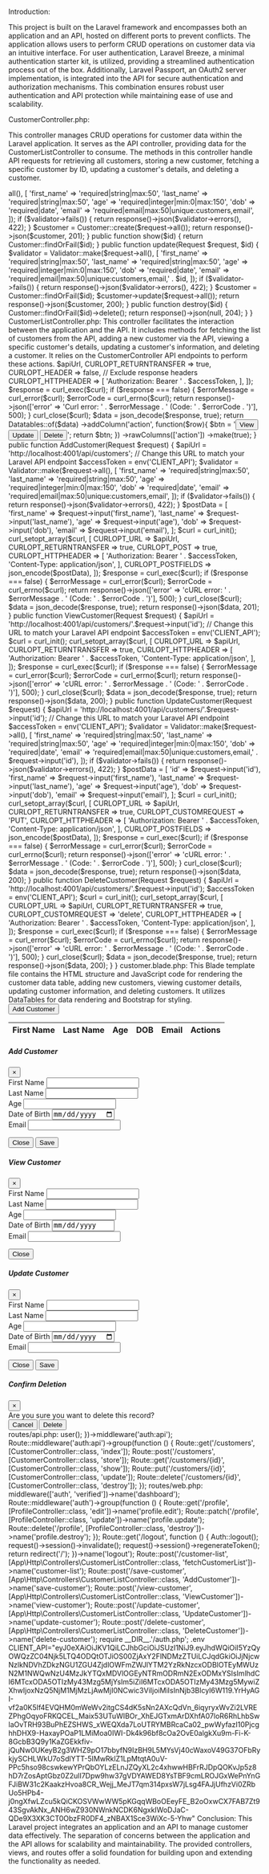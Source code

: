 Introduction:

This project is built on the Laravel framework and encompasses both an application and an API, hosted on different ports to prevent conflicts. The application allows users to perform CRUD operations on customer data via an intuitive interface. For user authentication, Laravel Breeze, a minimal authentication starter kit, is utilized, providing a streamlined authentication process out of the box. Additionally, Laravel Passport, an OAuth2 server implementation, is integrated into the API for secure authentication and authorization mechanisms. This combination ensures robust user authentication and API protection while maintaining ease of use and scalability.

CustomerController.php:

This controller manages CRUD operations for customer data within the Laravel application. It serves as the API controller, providing data for the CustomerListController to consume. The methods in this controller handle API requests for retrieving all customers, storing a new customer, fetching a specific customer by ID, updating a customer's details, and deleting a customer.

<?php
namespace App\Http\Controllers;

use Illuminate\Http\Request;
use App\Models\Customer;
use Illuminate\Support\Facades\Validator;

class CustomerController extends Controller
{
    public function index()
    {
        return Customer::all();
    }

    public function store(Request $request)
    {
        $validator = Validator::make($request->all(), [
            'first_name' => 'required|string|max:50',
            'last_name' => 'required|string|max:50',
            'age' => 'required|integer|min:0|max:150',
            'dob' => 'required|date',
            'email' => 'required|email|max:50|unique:customers,email',
        ]);

        if ($validator->fails()) {
            return response()->json($validator->errors(), 422);
        }

        $customer = Customer::create($request->all());
        return response()->json($customer, 201);
    }

    public function show($id)
    {
        return Customer::findOrFail($id);
    }

    public function update(Request $request, $id)
    {
        $validator = Validator::make($request->all(), [
            'first_name' => 'required|string|max:50',
            'last_name' => 'required|string|max:50',
            'age' => 'required|integer|min:0|max:150',
            'dob' => 'required|date',
            'email' => 'required|email|max:50|unique:customers,email,' . $id,
        ]);

        if ($validator->fails()) {
            return response()->json($validator->errors(), 422);
        }

        $customer = Customer::findOrFail($id);
        $customer->update($request->all());
        return response()->json($customer, 200);
    }

    public function destroy($id)
    {
        Customer::findOrFail($id)->delete();
        return response()->json(null, 204);
    }
}


CustomerListController.php:

This controller facilitates the interaction between the application and the API. It includes methods for fetching the list of customers from the API, adding a new customer via the API, viewing a specific customer's details, updating a customer's information, and deleting a customer. It relies on the CustomerController API endpoints to perform these actions.

<?php
namespace App\Http\Controllers;

use Illuminate\Http\Request;
use GuzzleHttp\Client;
use Illuminate\Support\Facades\Http;
use Illuminate\Support\Facades\Validator;
use DataTables;
use App\Models\Customer;

class CustomerListController extends Controller
{
    public function fetchCustomerList(Request $request)
{
    $apiUrl = 'http://localhost:4001/api/customers';

    $accessToken = env('CLIENT_API');

    $curl = curl_init();

    curl_setopt_array($curl, [
        CURLOPT_URL => $apiUrl,
        CURLOPT_RETURNTRANSFER => true,
        CURLOPT_HEADER => false, // Exclude response headers
        CURLOPT_HTTPHEADER => [
            'Authorization: Bearer ' . $accessToken,
        ],
    ]);

    $response = curl_exec($curl);

    if ($response === false) {
        $errorMessage = curl_error($curl);
        $errorCode = curl_errno($curl);
        return response()->json(['error' => 'Curl error: ' . $errorMessage . ' (Code: ' . $errorCode . ')'], 500);
    }

    curl_close($curl);

    $data = json_decode($response, true);

    return Datatables::of($data)
    ->addColumn('action', function($row){
        $btn = '<button type="button" class="btn btn-primary btn-sm customer-info" data-id="'. $row['id'] .'">View</button>
                <button type="button" class="btn btn-info btn-sm customer-update" data-id="'. $row['id'] .'">Update</button>
                <button type="button" class="btn btn-danger btn-sm customer-delete" data-id="'. $row['id'] .'">Delete</button>';
        return $btn;
    })
    ->rawColumns(['action'])
    ->make(true);
}

public function AddCustomer(Request $request)
{

    $apiUrl = 'http://localhost:4001/api/customers'; // Change this URL to match your Laravel API endpoint

    $accessToken = env('CLIENT_API');

    $validator = Validator::make($request->all(), [
        'first_name' => 'required|string|max:50',
        'last_name' => 'required|string|max:50',
        'age' => 'required|integer|min:0|max:150',
        'dob' => 'required|date',
        'email' => 'required|email|max:50|unique:customers,email',
    ]);

    if ($validator->fails()) {
        return response()->json($validator->errors(), 422);
    }

    $postData = [
        'first_name' => $request->input('first_name'),
        'last_name' => $request->input('last_name'),
        'age' => $request->input('age'),
        'dob' => $request->input('dob'),
        'email' => $request->input('email'),
    ];

    $curl = curl_init();

    curl_setopt_array($curl, [
        CURLOPT_URL => $apiUrl,
        CURLOPT_RETURNTRANSFER => true,
        CURLOPT_POST => true,
        CURLOPT_HTTPHEADER => [
            'Authorization: Bearer ' . $accessToken,
            'Content-Type: application/json',
        ],
        CURLOPT_POSTFIELDS => json_encode($postData),
    ]);

    $response = curl_exec($curl);

    if ($response === false) {
        $errorMessage = curl_error($curl);
        $errorCode = curl_errno($curl);
        return response()->json(['error' => 'cURL error: ' . $errorMessage . ' (Code: ' . $errorCode . ')'], 500);
    }

    curl_close($curl);

    $data = json_decode($response, true);

    return response()->json($data, 201);
}

public function ViewCustomer(Request $request)
{

    $apiUrl = 'http://localhost:4001/api/customers/'.$request->input('id'); // Change this URL to match your Laravel API endpoint

    $accessToken = env('CLIENT_API');

    $curl = curl_init();

    curl_setopt_array($curl, [
        CURLOPT_URL => $apiUrl,
        CURLOPT_RETURNTRANSFER => true,
        CURLOPT_HTTPHEADER => [
            'Authorization: Bearer ' . $accessToken,
            'Content-Type: application/json',
        ],
    ]);

    $response = curl_exec($curl);

    if ($response === false) {
        $errorMessage = curl_error($curl);
        $errorCode = curl_errno($curl);
        return response()->json(['error' => 'cURL error: ' . $errorMessage . ' (Code: ' . $errorCode . ')'], 500);
    }

    curl_close($curl);

    $data = json_decode($response, true);

    return response()->json($data, 200);
}

public function UpdateCustomer(Request $request)
{

    $apiUrl = 'http://localhost:4001/api/customers/'.$request->input('id'); // Change this URL to match your Laravel API endpoint

    $accessToken = env('CLIENT_API');

    $validator = Validator::make($request->all(), [
        'first_name' => 'required|string|max:50',
        'last_name' => 'required|string|max:50',
        'age' => 'required|integer|min:0|max:150',
        'dob' => 'required|date',
        'email' => 'required|email|max:50|unique:customers,email,' . $request->input('id'),
    ]);

    if ($validator->fails()) {
        return response()->json($validator->errors(), 422);
    }

    $postData = [
        'id' => $request->input('id'),
        'first_name' => $request->input('first_name'),
        'last_name' => $request->input('last_name'),
        'age' => $request->input('age'),
        'dob' => $request->input('dob'),
        'email' => $request->input('email'),
    ];

    $curl = curl_init();

    curl_setopt_array($curl, [
        CURLOPT_URL => $apiUrl,
        CURLOPT_RETURNTRANSFER => true,
        CURLOPT_CUSTOMREQUEST => 'PUT',
        CURLOPT_HTTPHEADER => [
            'Authorization: Bearer ' . $accessToken,
            'Content-Type: application/json',
        ],
        CURLOPT_POSTFIELDS => json_encode($postData),
    ]);

    $response = curl_exec($curl);

    if ($response === false) {
        $errorMessage = curl_error($curl);
        $errorCode = curl_errno($curl);
        return response()->json(['error' => 'cURL error: ' . $errorMessage . ' (Code: ' . $errorCode . ')'], 500);
    }

    curl_close($curl);

    $data = json_decode($response, true);

    return response()->json($data, 200);
}


public function DeleteCustomer(Request $request)
{

    $apiUrl = 'http://localhost:4001/api/customers/'.$request->input('id');

    $accessToken = env('CLIENT_API');

    $curl = curl_init();

    curl_setopt_array($curl, [
        CURLOPT_URL => $apiUrl,
        CURLOPT_RETURNTRANSFER => true,
        CURLOPT_CUSTOMREQUEST => 'delete',
        CURLOPT_HTTPHEADER => [
            'Authorization: Bearer ' . $accessToken,
            'Content-Type: application/json',
        ],
    ]);

    $response = curl_exec($curl);

    if ($response === false) {
        $errorMessage = curl_error($curl);
        $errorCode = curl_errno($curl);
        return response()->json(['error' => 'cURL error: ' . $errorMessage . ' (Code: ' . $errorCode . ')'], 500);
    }

    curl_close($curl);

    $data = json_decode($response, true);

    return response()->json($data, 200);
}

}

customer.blade.php:

This Blade template file contains the HTML structure and JavaScript code for rendering the customer data table, adding new customers, viewing customer details, updating customer information, and deleting customers. It utilizes DataTables for data rendering and Bootstrap for styling.

<!DOCTYPE html>
<html lang="en">
<head>
    <meta charset="UTF-8">
    <meta name="viewport" content="width=device-width, initial-scale=1.0">
    <title>Customer Data</title>
    <!-- Bootstrap CSS -->
    <link rel="stylesheet" href="https://maxcdn.bootstrapcdn.com/bootstrap/4.5.2/css/bootstrap.min.css">
    <!-- DataTables CSS -->
    <link rel="stylesheet" type="text/css" href="https://cdn.datatables.net/1.11.5/css/dataTables.bootstrap4.min.css">
</head>
<body>
    <div class="container mt-5">
        <div class="mb-3">
            <button type="button" class="btn btn-primary" data-toggle="modal" data-target="#addCustomerModal">Add Customer</button>
        </div>
        <table id="customerTable" class="table table-striped table-bordered" style="width:100%">
            <thead>
                <tr>
                    <th>First Name</th>
                    <th>Last Name</th>
                    <th>Age</th>
                    <th>DOB</th>
                    <th>Email</th>
                    <th>Actions</th>
                </tr>
            </thead>
            <tbody>
            </tbody>
        </table>
    </div>

    <div class="modal fade" id="addCustomerModal" tabindex="-1" role="dialog" aria-labelledby="addCustomerModalLabel" aria-hidden="true">
        <div class="modal-dialog" role="document">
            <div class="modal-content">
                <div class="modal-header">
                    <h5 class="modal-title" id="addCustomerModalLabel">Add Customer</h5>
                    <button type="button" class="close" data-dismiss="modal" aria-label="Close">
                        <span aria-hidden="true">&times;</span>
                    </button>
                </div>
                <div class="modal-body">
                    <form id="addCustomerForm">
                        <div class="form-group">
                            <label for="first_name">First Name</label>
                            <input type="text" class="form-control" id="first_name" name="first_name">
                        </div>
                        <div class="form-group">
                            <label for="last_name">Last Name</label>
                            <input type="text" class="form-control" id="last_name" name="last_name">
                        </div>
                        <div class="form-group">
                            <label for="age">Age</label>
                            <input type="number" class="form-control" id="age" name="age">
                        </div>
                        <div class="form-group">
                            <label for="dob">Date of Birth</label>
                            <input type="date" class="form-control" id="dob" name="dob">
                        </div>
                        <div class="form-group">
                            <label for="email">Email</label>
                            <input type="email" class="form-control" id="email" name="email">
                        </div>
                    </form>
                </div>
                <div class="modal-footer">
                    <button type="button" class="btn btn-secondary" data-dismiss="modal">Close</button>
                    <button type="button" class="btn btn-primary" id="saveCustomer">Save</button>
                </div>
            </div>
        </div>
    </div>

    <div class="modal fade" id="viewCustomerModal" tabindex="-1" role="dialog" aria-labelledby="viewCustomerModalLabel" aria-hidden="true">
        <div class="modal-dialog" role="document">
            <div class="modal-content">
                <div class="modal-header">
                    <h5 class="modal-title" id="viewCustomerModalLabel">View Customer</h5>
                    <button type="button" class="close" data-dismiss="modal" aria-label="Close">
                        <span aria-hidden="true">&times;</span>
                    </button>
                </div>
                <div class="modal-body">
                    <form id="viewCustomerForm">
                        <div class="form-group">
                            <label for="first_name">First Name</label>
                            <input type="text" class="form-control" id="view_first_name" readonly>
                        </div>
                        <div class="form-group">
                            <label for="last_name">Last Name</label>
                            <input type="text" class="form-control" id="view_last_name" readonly>
                        </div>
                        <div class="form-group">
                            <label for="age">Age</label>
                            <input type="number" class="form-control" id="view_age" readonly>
                        </div>
                        <div class="form-group">
                            <label for="dob">Date of Birth</label>
                            <input type="date" class="form-control" id="view_dob" readonly>
                        </div>
                        <div class="form-group">
                            <label for="email">Email</label>
                            <input type="email" class="form-control" id="view_email" readonly>
                        </div>
                    </form>
                </div>
                <div class="modal-footer">
                    <button type="button" class="btn btn-secondary" data-dismiss="modal">Close</button>
                </div>
            </div>
        </div>
    </div>
    
    <div class="modal fade" id="updateCustomerModal" tabindex="-1" role="dialog" aria-labelledby="updateCustomerModalLabel" aria-hidden="true">
        <div class="modal-dialog" role="document">
            <div class="modal-content">
                <div class="modal-header">
                    <h5 class="modal-title" id="updateCustomerModalLabel">Update Customer</h5>
                    <button type="button" class="close" data-dismiss="modal" aria-label="Close">
                        <span aria-hidden="true">&times;</span>
                    </button>
                </div>
                <div class="modal-body">
                    <form id="updateCustomerForm">
                        
                    <input type="text" class="form-control" id="update_id" hidden>
                        <div class="form-group">
                            <label for="update_first_name">First Name</label>
                            <input type="text" class="form-control" id="update_first_name">
                        </div>
                        <div class="form-group">
                            <label for="update_last_name">Last Name</label>
                            <input type="text" class="form-control" id="update_last_name">
                        </div>
                        <div class="form-group">
                            <label for="update_age">Age</label>
                            <input type="number" class="form-control" id="update_age">
                        </div>
                        <div class="form-group">
                            <label for="update_dob">Date of Birth</label>
                            <input type="date" class="form-control" id="update_dob" >
                        </div>
                        <div class="form-group">
                            <label for="update_email">Email</label>
                            <input type="email" class="form-control" id="update_email">
                        </div>
                    </form>
                </div>
                <div class="modal-footer">
                    <button type="button" class="btn btn-secondary" data-dismiss="modal">Close</button>
                    <button type="button" class="btn btn-primary" id="updateCustomer">Save</button>
                </div>
            </div>
        </div>
    </div>

    <div class="modal fade" id="deleteConfirmationModal" tabindex="-1" role="dialog" aria-labelledby="deleteConfirmationModalLabel" aria-hidden="true">
        <div class="modal-dialog" role="document">
            <div class="modal-content">
                <div class="modal-header">
                    <h5 class="modal-title" id="deleteConfirmationModalLabel">Confirm Deletion</h5>
                    <button type="button" class="close" data-dismiss="modal" aria-label="Close">
                        <span aria-hidden="true">&times;</span>
                    </button>
                </div>
                <div class="modal-body">
                    Are you sure you want to delete this record?
                </div>
                <div class="modal-footer">
                    <button type="button" class="btn btn-secondary" data-dismiss="modal">Cancel</button>
                    <button type="button" class="btn btn-danger" id="confirmDeleteBtn">Delete</button>
                </div>
            </div>
        </div>
    </div>

    <!-- jQuery -->
    <script src="https://code.jquery.com/jquery-3.6.0.min.js"></script>
    <!-- Bootstrap JS -->
    <script src="https://maxcdn.bootstrapcdn.com/bootstrap/4.5.2/js/bootstrap.min.js"></script>
    <!-- DataTables JS -->
    <script src="https://cdn.datatables.net/1.11.5/js/jquery.dataTables.min.js"></script>
    <script src="https://cdn.datatables.net/1.11.5/js/dataTables.bootstrap4.min.js"></script>

    <script>
        $(document).ready(function() {
            
            $('#customerTable').DataTable({
                processing: true,
                serverSide: true,
                ajax: {

                    url: '{{route("customer-list")}}',
                    type: 'POST',
                    data: {
                        _token: "{{ csrf_token() }}",
                    },
                },
                columns: [
                    {
                        data: 'first_name'
                    },
                    {
                        data: 'last_name'
                    },
                    {
                        data: 'age'
                    },
                    {
                        data: 'dob'
                    },
                    {
                        data: 'email'
                    },
                    {
                        data: 'action'
                    },
                ],
            });
            

            $('#saveCustomer').click(function(event) {
                event.preventDefault();
                $.ajax({
                    url: '{{ route("save-customer") }}',
                    type: 'POST',
                    data: {
                        _token: "{{ csrf_token() }}",
                        first_name: $('#first_name').val(),
                        last_name: $('#last_name').val(),
                        age: $('#age').val(),
                        dob: $('#dob').val(),
                        email: $('#email').val(),
                    },
                    dataType: 'json',
                    success: function(response, status, xhr) {
                        if (xhr.status === 201) {
                            alert('Customer successfully inserted.');
                            $('#addCustomerModal').modal('hide');
                            $('#customerTable').DataTable().ajax.reload();
                        } else {
                            console.error('Unexpected response status:', xhr.status);
                            alert('Unexpected response. Please try again later.');
                        }
                    },
                    error: function(xhr, status, error) {
                        console.error('Error adding customer:', xhr.responseText);
                        alert('Error adding customer. Please try again later.');
                    }
                });
            });
            
            $('#customerTable').on('click', '.customer-info', function() {
                
                var data_id = $(this).data('id');
                $.ajax({
                    url: '{{ route("view-customer") }}',
                    type: 'POST',
                    data: {
                        _token: "{{ csrf_token() }}",
                        id: data_id,
                    },
                    dataType: 'json',
                    success: function(data) {

                        $('#view_first_name').val(data.first_name ?? '---');
                        $('#view_last_name').val(data.last_name ?? '---');
                        $('#view_age').val(data.age ?? '---');
                        $('#view_dob').val(data.dob ?? '---');
                        $('#view_email').val(data.email ?? '---');
                        $('#viewCustomerModal').modal('show');

                    },
                    error: function(xhr, status, error) {
                        console.error(error);
                    }
                });

            });

            $('#customerTable').on('click', '.customer-update', function() {
                
                var data_id = $(this).data('id');
                $.ajax({
                    url: '{{ route("view-customer") }}',
                    type: 'POST',
                    data: {
                        _token: "{{ csrf_token() }}",
                        id: data_id,
                    },
                    dataType: 'json',
                    success: function(data) {

                        $('#update_id').val(data_id);
                        $('#update_first_name').val(data.first_name ?? '');
                        $('#update_last_name').val(data.last_name ?? '');
                        $('#update_age').val(data.age ?? '');
                        $('#update_dob').val(data.dob ?? '');
                        $('#update_email').val(data.email ?? '');
                        $('#updateCustomerModal').modal('show');

                    },
                    error: function(xhr, status, error) {
                        console.error(error);
                    }
                });

            });
            
            $('#updateCustomer').click(function(event) {
                event.preventDefault();
                $.ajax({
                    url: '{{ route("update-customer") }}',
                    type: 'POST',
                    data: {
                        _token: "{{ csrf_token() }}",
                        id: $('#update_id').val(),
                        first_name: $('#update_first_name').val(),
                        last_name: $('#update_last_name').val(),
                        age: $('#update_age').val(),
                        dob: $('#update_dob').val(),
                        email: $('#update_email').val(),
                    },
                    dataType: 'json',
                    success: function(response, status, xhr) {
                        if (xhr.status === 200) {
                            alert('Customer successfully updated.');
                            $('#updateCustomerModal').modal('hide');
                            $('#customerTable').DataTable().ajax.reload();
                        } else {
                            console.error('Unexpected response status:', xhr.status);
                            alert('Unexpected response. Please try again later.');
                        }
                    },
                    error: function(xhr, status, error) {
                        console.error('Error updating data of customer:', xhr.responseText);
                        alert('Error updating data of customer. Please try again later.');
                    }
                });
            });

            $('#customerTable').on('click', '.customer-delete', function() {
                var data_id = $(this).data('id');
                $('#confirmDeleteBtn').data('customer-id', data_id);
                var customer = $('#confirmDeleteBtn').data('customer-id');
                $('#deleteConfirmationModal').modal('show');
            });

        $('#confirmDeleteBtn').on('click', function() {

            var data_id = $(this).data('customer-id');

            $.ajax({
                url: '{{ route("delete-customer") }}',
                type: 'POST',
                data: {
                    _token: "{{ csrf_token() }}",
                    id: data_id,
                },
                dataType: 'json',
                success: function(response, status, xhr) {
                    if (xhr.status === 200) {
                        alert('Customer successfully deleted the customer.');
                        $('#deleteConfirmationModal').modal('hide');
                        $('#customerTable').DataTable().ajax.reload();
                    } else {
                        console.error('Unexpected response status:', xhr.status);
                        alert('Unexpected response. Please try again later.');
                    }
                },
                error: function(xhr, status, error) {
                    console.error('Error deleting data of customer:', xhr.responseText);
                    alert('Error deleting data of customer. Please try again later.');
                }
            });

        });

        });
    </script>
</body>
</html>

routes/api.php:

<?php

use Illuminate\Http\Request;
use Illuminate\Support\Facades\Route;
use App\Http\Controllers\CustomerController;

Route::get('/user', function (Request $request) {
    return $request->user();
})->middleware('auth:api');

Route::middleware('auth:api')->group(function () {
    Route::get('/customers', [CustomerController::class, 'index']);
    Route::post('/customers', [CustomerController::class, 'store']);
    Route::get('/customers/{id}', [CustomerController::class, 'show']);
    Route::put('/customers/{id}', [CustomerController::class, 'update']);
    Route::delete('/customers/{id}', [CustomerController::class, 'destroy']);
});

routes/web.php:

<?php

use App\Http\Controllers\ProfileController;
use Illuminate\Support\Facades\Route;
use Illuminate\Support\Facades\Auth;

Route::get('/', function () {
    return view('welcome');
});

Route::get('/dashboard', function () {
    return view('customers');
})->middleware(['auth', 'verified'])->name('dashboard');

Route::middleware('auth')->group(function () {
    Route::get('/profile', [ProfileController::class, 'edit'])->name('profile.edit');
    Route::patch('/profile', [ProfileController::class, 'update'])->name('profile.update');
    Route::delete('/profile', [ProfileController::class, 'destroy'])->name('profile.destroy');
});
Route::get('/logout', function () {
    Auth::logout();
    request()->session()->invalidate();
    request()->session()->regenerateToken();
    return redirect('/');
})->name('logout');

Route::post('/customer-list', [App\Http\Controllers\CustomerListController::class, 'fetchCustomerList'])->name('customer-list');
Route::post('/save-customer', [App\Http\Controllers\CustomerListController::class, 'AddCustomer'])->name('save-customer');
Route::post('/view-customer', [App\Http\Controllers\CustomerListController::class, 'ViewCustomer'])->name('view-customer');
Route::post('/update-customer', [App\Http\Controllers\CustomerListController::class, 'UpdateCustomer'])->name('update-customer');
Route::post('/delete-customer', [App\Http\Controllers\CustomerListController::class, 'DeleteCustomer'])->name('delete-customer');

require __DIR__.'/auth.php';

.env

CLIENT_API="eyJ0eXAiOiJKV1QiLCJhbGciOiJSUzI1NiJ9.eyJhdWQiOiI5YzQyOWQzZC04Njk5LTQ4ODQtOTJiOS00ZjAxY2FlNDMzZTUiLCJqdGkiOiJjNjcwNzlkNDVhZDkzNGU1ZGU4ZjdlOWFmZWJlYTM2YzRkNzcxODBlOTEyMWUzN2M1NWQwNzU4MzJkYTQxMDVlOGEyNTRmODRmN2ExODMxYSIsImlhdCI6MTcxODA5OTIzMy43Mzg5MjYsIm5iZiI6MTcxODA5OTIzMy43Mzg5MywiZXhwIjoxNzQ5NjM1MjMzLjAwMjI0NCwic3ViIjoiMiIsInNjb3BlcyI6W119.YrHyAGI-vf2a0K5If4EVQHM0mWeWv2itgCS4dK5sNn2AXcQdVn_6iqyryxWvZi2LVREZPhgOqyoFRKQCEL_Maix53UTuWIBOr_XhEJGTxmArDXhfA07loR6RhLhbSwlaOvTRH93BuPhEZSHWS_xWEQXda7LoUTRYMBRcaCa02_pwWyfazI10PjcghhDHX9-HaxayPOaP1LMiMoa0IWI-Dk4k96bf8cOa2OvE0algkXu9m-Fi-K-8GcbB3Q9y1KaZGEkkfiv-jQuNw0UKeyB2g3WHZ9pO17bbyfN9IzBH9L5MYsVj40cWaxoV49G37OFbRykjySCHLWkU7oSdlYTT-5IMwRklZ1LpMtqtA0uV-PPc5hso98cswkewYPrQbOYLzELnJZQyXL2c4xhwwHBFrRJDpQOKvJp5z8hD7rZosAptGbz0Z2ulI7Dpw9hw37gVDYAWED8YsTBF9cmLROJGxWePnYnGFJiBW31c2KaakzHvoa8CR_Wejj_MeJT7qm314pxsW7jLsg4FAJjUfhzVi0ZRbUo5HPb4-j0ngXfwLZcu5kQiCKOSVWwWW5pKGqqWBoOEeyFE_B2oOxwCX7FAB7Zt943SgvAkNx_ANH6wZ930NWnkNCDK6NgxkIWoDJaC-QDe9X3XK3CT0ObzFR0DF4_zNBAX1Sce3WiXc-5-Yhw"

Conclusion:

This Laravel project integrates an application and an API to manage customer data effectively. The separation of concerns between the application and the API allows for scalability and maintainability. The provided controllers, views, and routes offer a solid foundation for building upon and extending the functionality as needed.
